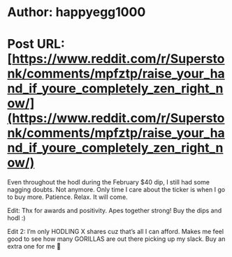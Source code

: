 # Author: happyegg1000
# Post URL: [https://www.reddit.com/r/Superstonk/comments/mpfztp/raise_your_hand_if_youre_completely_zen_right_now/](https://www.reddit.com/r/Superstonk/comments/mpfztp/raise_your_hand_if_youre_completely_zen_right_now/)


Even throughout the hodl during the February $40 dip, I still had some nagging doubts. Not anymore. Only time I care about the ticker is when I go to buy more. Patience. Relax. It will come.

Edit: Thx for awards and positivity. Apes together strong! Buy the dips and hodl :)

Edit 2: I’m only HODLING X shares cuz that’s all I can afford. Makes me feel good to see how many GORILLAS are out there picking up my slack. Buy an extra one for me 🤝